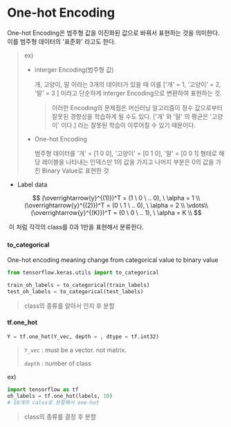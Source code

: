 # One-hot Encoding

One-hot Encoding은 범주형 값을 이진화된 값으로 바꿔서 표현하는 것을 의미한다.  이를 범주형 데이터의 '표준화' 라고도 한다.

> ex)
>
> - interger Encoding(범주형 값)
>
>   개, 고양이, 말 이라는 3개의 데이터가 있을 때 이를 ['개' = 1, '고양이' = 2, '말' = 3 ] 이라고 단순하게 interger Encoding으로 변환하여 표현하는 것.
>
>   > 이러한 Encoding의 문제점은 머신러닝 알고리즘이 정수 값으로부터 잘못된 경향성을 학습하게 될 수도 있다. ['개' 와 '말' 의 평균은 '고양이' 이다.] 라는 잘못된 학습이 이루어질 수 있기 때문이다.
>
> - One-hot Encoding
>
>   범주형 데이터를 '개' = [1 0 0], '고양이' = [0 1 0], '말' = [0 0 1] 형태로 해당 레이블을 나타내는 인덱스만 1의 값을 가지고 나머지 부분은 0의 값을 가진 Binary Value로 표현한 것



- Label data

$$
(\overrightarrow{y}^{(1)})^T = (1 \ 0 \ .. 0), \ \alpha = 1 \\
(\overrightarrow{y}^{(2)})^T = (0 \ 1 \ .. 0), \ \alpha = 2 \\
\vdots\\
(\overrightarrow{y}^{(K)})^T = (0 \ 0 \ .. 1), \ \alpha = K \\
$$

​	이 처럼 각각의 class를 0과 1만을 표현해서 분류한다.



### 

#### to_categorical

One-hot encoding meaning  change from categorical value to binary value

```python
from tensorflow.keras.utils import to_categorical

train_oh_labels = to_categorical(train_labels)
test_oh_labels = to_categorical(test_labels)
```

> class의 종류를 알아서 인지 후 분할



#### tf.one_hot

```python
Y = tf.one_hot(Y_vec, depth = , dtype = tf.int32)
```

> `Y_vec` : must be a vector. not matrix.
>
> `depth` : number of class



ex)

```python
import tensorflow as tf
oh_labels = tf.one_hot(labels, 10)
# 10개의 calss로 분할해서 one-hot
```

> class의 종류를 결정 후 분할

